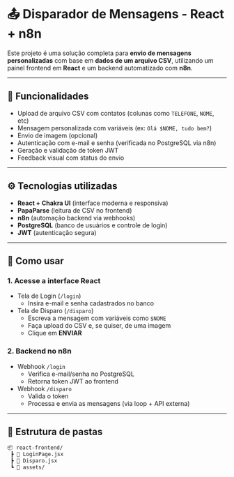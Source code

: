 # 📤 Disparador de Mensagens - React + n8n

Este projeto é uma solução completa para **envio de mensagens personalizadas** com base em **dados de um arquivo CSV**, utilizando um painel frontend em **React** e um backend automatizado com **n8n**.

---

## 🧩 Funcionalidades

- Upload de arquivo CSV com contatos (colunas como `TELEFONE`, `NOME`, etc)
- Mensagem personalizada com variáveis (ex: `Olá $NOME, tudo bem?`)
- Envio de imagem (opcional)
- Autenticação com e-mail e senha (verificada no PostgreSQL via n8n)
- Geração e validação de token JWT
- Feedback visual com status do envio

---

## ⚙️ Tecnologias utilizadas

- **React + Chakra UI** (interface moderna e responsiva)
- **PapaParse** (leitura de CSV no frontend)
- **n8n** (automação backend via webhooks)
- **PostgreSQL** (banco de usuários e controle de login)
- **JWT** (autenticação segura)

---

## 🚀 Como usar

### 1. Acesse a interface React

- Tela de Login (`/login`)
  - Insira e-mail e senha cadastrados no banco
- Tela de Disparo (`/disparo`)
  - Escreva a mensagem com variáveis como `$NOME`
  - Faça upload do CSV e, se quiser, de uma imagem
  - Clique em **ENVIAR**

### 2. Backend no n8n

- Webhook `/login`
  - Verifica e-mail/senha no PostgreSQL
  - Retorna token JWT ao frontend
- Webhook `/disparo`
  - Valida o token
  - Processa e envia as mensagens (via loop + API externa)

---

## 📁 Estrutura de pastas

```bash
📦 react-frontend/
 ┣ 📄 LoginPage.jsx
 ┣ 📄 Disparo.jsx
 ┗ 📁 assets/
